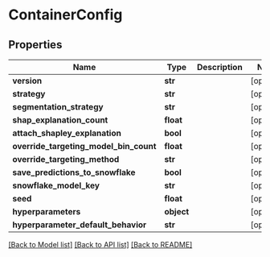 # ContainerConfig

## Properties
Name | Type | Description | Notes
------------ | ------------- | ------------- | -------------
**version** | **str** |  | [optional] 
**strategy** | **str** |  | [optional] 
**segmentation_strategy** | **str** |  | [optional] 
**shap_explanation_count** | **float** |  | [optional] 
**attach_shapley_explanation** | **bool** |  | [optional] 
**override_targeting_model_bin_count** | **float** |  | [optional] 
**override_targeting_method** | **str** |  | [optional] 
**save_predictions_to_snowflake** | **bool** |  | [optional] 
**snowflake_model_key** | **str** |  | [optional] 
**seed** | **float** |  | [optional] 
**hyperparameters** | **object** |  | [optional] 
**hyperparameter_default_behavior** | **str** |  | [optional] 

[[Back to Model list]](../README.md#documentation-for-models) [[Back to API list]](../README.md#documentation-for-api-endpoints) [[Back to README]](../README.md)

